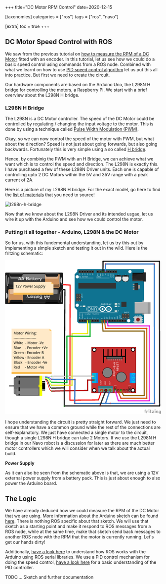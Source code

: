 +++
title="DC Motor RPM Control"
date=2020-12-15

[taxonomies]
categories = ["ros"]
tags = ["ros", "navo"]

[extra]
toc = true
+++

## DC Motor Speed Control with ROS

We saw from the previous tutorial on <a href="https://navo-org.github.io//navo-docs/docs/tutorials/dc-motor-encoder.html">how to measure the RPM of a 
DC Motor</a> fitted with an encoder. In this tutorial, let us see how we could do a basic speed control using commands from a ROS node. Combined with 
what we learnt on how to use <a href="https://navo-org.github.io//navo-docs/docs/tutorials/dc-motor-pid-control.html">PID speed control algorithm</a> 
let us put this all into practice. But first we need to create the circuit.

Our hardware components are based on the Arduino Uno, the L298N H bridge for controlling the motors, a Raspberry Pi. We start with a brief overview about the 
L298N H bridge.

### L298N H Bridge

The L298N is a DC Motor controller. The speed of the DC Motor could be controlled by regulating / changing the input voltage to the motor. This is done 
by using a technique called <a href="https://en.wikipedia.org/wiki/Pulse-width_modulation" target="_blank">Pulse Width Modulation (PWM)</a>.

Okay, so we can now control the speed of the motor with PWM, but what about the direction? Speed is not just about going forwards, but also going 
backwards. Fortunately this is very simple using a so called <a href="https://en.wikipedia.org/wiki/H-bridge" target="_blank">H bridge</a>.

Hence, by combinig the PWM with an H Bridge, we can achieve what we want which is to control the speed and direction. The L298N is exactly this. I have 
purchased a few of these L298N Driver units. Each one is capable of controlling upto 2 DC Motors within the 5V and 35V range with a peak current of 2A.

Here is a picture of my L298N H bridge. For the exact model, go here to find the [list of materials](../hardware/) that you need to source!

![l298n-h-bridge](/images/navo/arduino/l298n-h-bridge.png)

Now that we know about the L298N Driver and its intended usgae, let us wire it up with the Arduino and see how we could control the motor.

### Putting it all together - Arduino, L298N & the DC Motor

So for us, with this fundemental understanding, let us try this out by implementing a simple sketch and testing it out in the wild. Here is the fritzing 
schematic:

![arduino-h-bridge](/images/navo/arduino/arduino-h-bridge-motor.png)

I hope understanding the circuit is pretty straight forward. We just need to ensure that we have a common ground while the rest of the connections are 
self-explanatory. We just have connected a single motor to the circuit, though a single L298N H bridge can take 2 Motors. If we use the L298N H bridge in our Navo robot is a discussion for later as there are much better motor controllers which we will consider when we talk about the actual build.

**Power Supply**

As it can also be seen from the schematic above is that, we are using a 12V external power supply from a battery pack. This is just about enough to also 
power the Arduino board.

## The Logic

We have already deduced how we could measure the RPM of the DC Motor that we are using. More information about the Arduino sketch can be found 
<a href="https://navo-org.github.io//navo-docs/docs/tutorials/dc-motor-rpm.html#dc-motor-speed-control-arduino-sketch"> here</a>. There is nothing ROS 
specific about that sketch. We will use that sketch as a starting point and make it respond to ROS messages from a ROS node, while at the same time, make 
that sketch send back messages to another ROS node with the RPM that the motor is currently running. Let's get our hands dirty!

Additionally, <a href="https://navo-org.github.io//navo-docs/docs/tutorials/pi-with-arduino.html">have a look here</a> to understand how ROS works with 
the Arduino using ROS serial libraries. We use a PID control mechanism for doing the speed control, 
<a href="https://navo-org.github.io//navo-docs/docs/tutorials/dc-motor-pid-control.html">have a look here</a> for a basic understanding of the 
PID controller.

TODO.... Sketch and further documentation